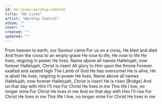 ```yaml
---
id: he-lives-worship-central
title: "He Lives"
artist: "Worship Central"
album: ""
cover: ""
created: ""
updated: ""
---
```


From heaven to earth, our Saviour came
For us on a cross, He bled and died
And from the cross to an empty grave
He rose to life, He rose to life
He lives, reigning in power
He lives, Name above all names
Hallelujah, now forever
Hallelujah, Christ is risen!
All glory to Him upon the throne
Forever exalted and seated high
The Lamb of God He has overcome!
He is alive, He is alive!
He lives, reigning in power
He lives, Name above all names
Hallelujah, now forever
Hallelujah, Christ is risen!
He is risen
[Bridge]
And on that day with Him I'll rise
For Christ He lives in me
This life I live, no longer mine
For Christ He lives in me
And on that day with Him I'll rise
For Christ He lives in me
This life I live, no longer mine
For Christ He lives in me